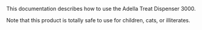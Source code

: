 This documentation describes how to use the Adella Treat Dispenser 3000.

Note that this product is totally safe to use for children, cats, or illiterates.
